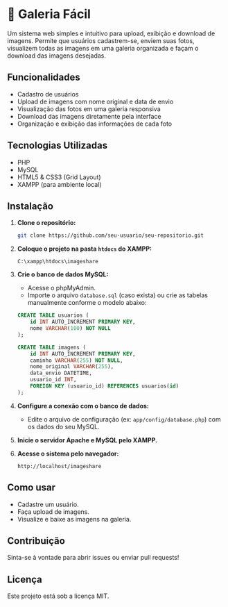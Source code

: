 # 📸 Galeria Fácil

Um sistema web simples e intuitivo para upload, exibição e download de imagens. Permite que usuários cadastrem-se, enviem suas fotos, visualizem todas as imagens em uma galeria organizada e façam o download das imagens desejadas.

## Funcionalidades

- Cadastro de usuários
- Upload de imagens com nome original e data de envio
- Visualização das fotos em uma galeria responsiva
- Download das imagens diretamente pela interface
- Organização e exibição das informações de cada foto

## Tecnologias Utilizadas

- PHP
- MySQL
- HTML5 & CSS3 (Grid Layout)
- XAMPP (para ambiente local)

## Instalação

1. **Clone o repositório:**
   ```bash
   git clone https://github.com/seu-usuario/seu-repositorio.git
   ```

2. **Coloque o projeto na pasta `htdocs` do XAMPP:**
   ```
   C:\xampp\htdocs\imageshare
   ```

3. **Crie o banco de dados MySQL:**
   - Acesse o phpMyAdmin.
   - Importe o arquivo `database.sql` (caso exista) ou crie as tabelas manualmente conforme o modelo abaixo:

   ```sql
   CREATE TABLE usuarios (
       id INT AUTO_INCREMENT PRIMARY KEY,
       nome VARCHAR(100) NOT NULL
   );

   CREATE TABLE imagens (
       id INT AUTO_INCREMENT PRIMARY KEY,
       caminho VARCHAR(255) NOT NULL,
       nome_original VARCHAR(255),
       data_envio DATETIME,
       usuario_id INT,
       FOREIGN KEY (usuario_id) REFERENCES usuarios(id)
   );
   ```

4. **Configure a conexão com o banco de dados:**
   - Edite o arquivo de configuração (ex: `app/config/database.php`) com os dados do seu MySQL.

5. **Inicie o servidor Apache e MySQL pelo XAMPP.**

6. **Acesse o sistema pelo navegador:**
   ```
   http://localhost/imageshare
   ```

## Como usar

- Cadastre um usuário.
- Faça upload de imagens.
- Visualize e baixe as imagens na galeria.

## Contribuição

Sinta-se à vontade para abrir issues ou enviar pull requests!

## Licença

Este projeto está sob a licença MIT. 